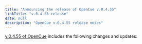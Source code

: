 ```yaml
---
title: "Announcing the release of OpenCue v.0.4.55"
linkTitle: "v.0.4.55 release"
date: null
description: "OpenCue v.0.4.55 release notes"
---
```


[v.0.4.55 of OpenCue](https://github.com/AcademySoftwareFoundation/OpenCue/releases/tag/v.0.4.55)
includes the following changes and updates:


